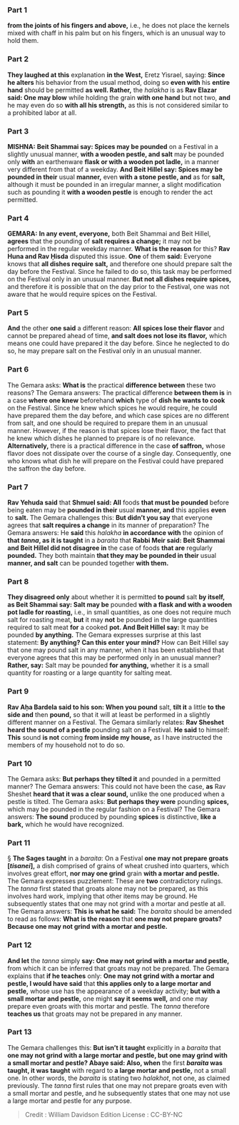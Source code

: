 
### Part 1
<b>from the joints of his fingers and above,</b> i.e., he does not place the kernels mixed with chaff in his palm but on his fingers, which is an unusual way to hold them.

### Part 2
<b>They laughed at this</b> explanation <b>in the West,</b> Eretz Yisrael, saying: <b>Since he alters</b> his behavior from the usual method, doing so <b>even with</b> his <b>entire hand</b> should be permitted <b>as well. Rather,</b> the <i>halakha</i> is as <b>Rav Elazar said: One may blow</b> while holding the grain <b>with one hand</b> but not two, <b>and</b> he may even do so <b>with all his strength,</b> as this is not considered similar to a prohibited labor at all.

### Part 3
<strong>MISHNA:</strong> <b>Beit Shammai say: Spices may be pounded</b> on a Festival in a slightly unusual manner, <b>with a wooden pestle, and salt</b> may be pounded only <b>with</b> an earthenware <b>flask or with a wooden pot ladle,</b> in a manner very different from that of a weekday. <b>And Beit Hillel say: Spices may be pounded in their</b> usual <b>manner,</b> even <b>with a stone pestle, and</b> as for <b>salt,</b> although it must be pounded in an irregular manner, a slight modification such as pounding it <b>with a wooden pestle</b> is enough to render the act permitted.

### Part 4
<strong>GEMARA:</strong> <b>In any event, everyone,</b> both Beit Shammai and Beit Hillel, <b>agrees</b> that the pounding of <b>salt requires a change;</b> it may not be performed in the regular weekday manner. <b>What is the reason</b> for this? <b>Rav Huna and Rav Ḥisda</b> disputed this issue. <b>One</b> of them <b>said:</b> Everyone knows that <b>all dishes require salt,</b> and therefore one should prepare salt the day before the Festival. Since he failed to do so, this task may be performed on the Festival only in an unusual manner. <b>But not all dishes require spices,</b> and therefore it is possible that on the day prior to the Festival, one was not aware that he would require spices on the Festival.

### Part 5
<b>And</b> the other <b>one said</b> a different reason: <b>All spices lose their flavor</b> and cannot be prepared ahead of time, <b>and salt does not lose its flavor,</b> which means one could have prepared it the day before. Since he neglected to do so, he may prepare salt on the Festival only in an unusual manner.

### Part 6
The Gemara asks: <b>What is</b> the practical <b>difference between</b> these two reasons? The Gemara answers: The practical difference <b>between them is</b> in a case <b>where one knew</b> beforehand <b>which</b> type of <b>dish he wants to cook</b> on the Festival. Since he knew which spices he would require, he could have prepared them the day before, and which case spices are no different from salt, and one should be required to prepare them in an unusual manner. However, if the reason is that spices lose their flavor, the fact that he knew which dishes he planned to prepare is of no relevance. <b>Alternatively,</b> there is a practical difference in the case <b>of saffron,</b> whose flavor does not dissipate over the course of a single day. Consequently, one who knows what dish he will prepare on the Festival could have prepared the saffron the day before.

### Part 7
<b>Rav Yehuda said</b> that <b>Shmuel said: All</b> foods <b>that must be pounded</b> before being eaten may be <b>pounded in their</b> usual <b>manner, and</b> this applies <b>even</b> to <b>salt.</b> The Gemara challenges this: <b>But didn’t you say</b> that everyone agrees that <b>salt requires a change</b> in its manner of preparation? The Gemara answers: He <b>said</b> this <i>halakha</i> <b>in accordance with</b> the opinion of <b>that <i>tanna</i>, as it is taught</b> in a <i>baraita</i> that <b>Rabbi Meir said: Beit Shammai and Beit Hillel did not disagree in</b> the case of foods <b>that are</b> regularly <b>pounded.</b> They both maintain <b>that they may be pounded in their</b> usual <b>manner, and salt</b> can be pounded together <b>with them.</b>

### Part 8
<b>They disagreed only</b> about whether it is permitted <b>to pound</b> salt <b>by itself, as Beit Shammai say: Salt may be</b> pounded <b>with a flask and with a wooden pot ladle for roasting,</b> i.e., in small quantities, as one does not require much salt for roasting meat, <b>but</b> it may <b>not</b> be pounded in the large quantities required to salt meat <b>for</b> a cooked <b>pot. And Beit Hillel say:</b> It may be pounded <b>by anything.</b> The Gemara expresses surprise at this last statement: <b>By anything? Can this enter your mind?</b> How can Beit Hillel say that one may pound salt in any manner, when it has been established that everyone agrees that this may be performed only in an unusual manner? <b>Rather, say:</b> Salt may be pounded <b>for anything,</b> whether it is a small quantity for roasting or a large quantity for salting meat.

### Part 9
<b>Rav Aḥa Bardela said to his son: When you pound</b> salt, <b>tilt it</b> a little <b>to the side and</b> then <b>pound,</b> so that it will at least be performed in a slightly different manner on a Festival. The Gemara similarly relates: <b>Rav Sheshet heard the sound of a pestle</b> pounding salt on a Festival. <b>He said</b> to himself: <b>This</b> sound <b>is not</b> coming <b>from inside my house,</b> as I have instructed the members of my household not to do so.

### Part 10
The Gemara asks: <b>But perhaps they tilted it</b> and pounded in a permitted manner? The Gemara answers: This could not have been the case, <b>as</b> Rav Sheshet <b>heard that it was a clear sound,</b> unlike the one produced when a pestle is tilted. The Gemara asks: <b>But perhaps they were</b> pounding <b>spices,</b> which may be pounded in the regular fashion on a Festival? The Gemara answers: <b>The sound</b> produced by pounding <b>spices</b> is distinctive, <b>like a bark,</b> which he would have recognized.

### Part 11
§ <b>The Sages taught</b> in a <i>baraita</i>: On a Festival <b>one may not prepare groats [<i>tisanei</i>],</b> a dish comprised of grains of wheat crushed into quarters, which involves great effort, <b>nor may one grind</b> grain <b>with a mortar and pestle.</b> The Gemara expresses puzzlement: These are <b>two</b> contradictory rulings. The <i>tanna</i> first stated that groats alone may not be prepared, as this involves hard work, implying that other items may be ground. He subsequently states that one may not grind with a mortar and pestle at all. The Gemara answers: <b>This is what he said:</b> The <i>baraita</i> should be amended to read as follows: <b>What is the reason</b> that <b>one may not prepare groats? Because one may not grind with a mortar and pestle.</b>

### Part 12
<b>And let</b> the <i>tanna</i> simply <b>say: One may not grind with a mortar and pestle,</b> from which it can be inferred that groats may not be prepared. The Gemara explains that <b>if he teaches</b> only: <b>One may not grind with a mortar and pestle, I would have said</b> that <b>this applies only to a large mortar and pestle,</b> whose use has the appearance of a weekday activity; <b>but with a small mortar and pestle,</b> one might <b>say it seems well,</b> and one may prepare even groats with this mortar and pestle. The <i>tanna</i> therefore <b>teaches us</b> that groats may not be prepared in any manner.

### Part 13
The Gemara challenges this: <b>But isn’t it taught</b> explicitly in a <i>baraita</i> that <b>one may not grind with a large mortar and pestle, but one may grind with a small mortar and pestle? Abaye said: Also, when</b> the first <b><i>baraita</i> was taught, it was taught</b> with regard to <b>a large mortar and pestle,</b> not a small one. In other words, the <i>baraita</i> is stating two <i>halakhot</i>, not one, as claimed previously. The <i>tanna</i> first rules that one may not prepare groats even with a small mortar and pestle, and he subsequently states that one may not use a large mortar and pestle for any purpose.

>Credit : William Davidson Edition
>License : CC-BY-NC